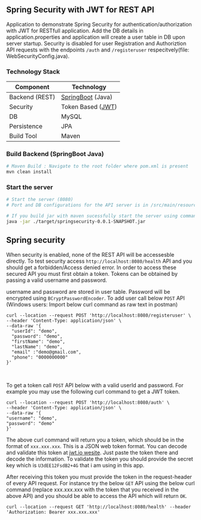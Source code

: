 ## Spring Security with JWT for REST API
Application to demonstrate Spring Security for authentication/authorization with JWT for RESTfull application. Add the DB details in application.properties and application will create a user table in DB upon server startup.
Security is disabled for user Registration and Authoriztion API requests with the endpoints `/auth` and `/registeruser` respecitvely(file: WebSecurityConfig.java). 

### Technology Stack
Component         | Technology
---               | ---
Backend (REST)    | [SpringBoot](https://projects.spring.io/spring-boot) (Java)
Security          | Token Based ([JWT](https://github.com/auth0/java-jwt))
DB                | MySQL 
Persistence       | JPA  
Build Tool        | Maven 
 
 ### Build Backend (SpringBoot Java)
```bash
# Maven Build : Navigate to the root folder where pom.xml is present 
mvn clean install
```

### Start the server
```bash
# Start the server (8080)
# Port and DB configurations for the API server is in /src/main/resources/application.properties

# If you build jar with maven sucessfully start the server using command
java -jar ./target/springsecurity-0.0.1-SNAPSHOT.jar
```

## Spring security
When security is enabled, none of the REST API will be accessesble directly.
To test security access `http://localhost:8080/health` API and you should get a forbidden/Access denied error. 
In order to access these secured API you must first obtain a token. Tokens can be obtained by passing a valid username and password.

username and password are stored in user table. Password will be encrypted using `BCryptPasswordEncoder`. To add user call below `POST` API (Windows users: Import below curl command as raw text in postman)

```
curl --location --request POST 'http://localhost:8080/registeruser' \
--header 'Content-Type: application/json' \
--data-raw '{
  "userId": "demo",
  "password": "demo",
  "firstName": "demo",
  "lastName": "demo",
  "email" :"demo@gmail.com",
  "phone": "0000000000"
}'
```
<br/>

To get a token call `POST` API below with a valid userId and password. For example you may use the following curl command to get a JWT token. 

```
curl --location --request POST 'http://localhost:8080/auth' \
--header 'Content-Type: application/json' \
--data-raw '{
"username": "demo",
"password": "demo"
}'
```
 
The above curl command will return you a token, which should be in the format of `xxx.xxx.xxx`. This is a JSON web token format. 
You can decode and validate this token at [jwt.io wesite](https://jwt.io/). Just paste the token there and decode the information.
 To validate the token you should provide the secret key which is `U3dEE12FsdB2+4G` that i am using in this app.
<br/>

After receiving this token you must provide the token in the request-header of every API request. For instance try the below `GET` API using the below 
curl command (replace xxx.xxx.xxx with the token that you received in the above API) and you should be able to access the API which will return `OK`.

```
curl --location --request GET 'http://localhost:8080/health' --header 'Authorization: Bearer xxx.xxx.xxx'
``` 
 

 
